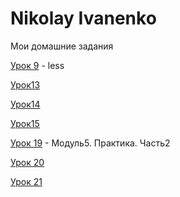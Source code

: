 

# Nikolay Ivanenko
Мои домашние задания

[Урок 9](https://nikolaivanenko.github.io/lesson_9/src/ "Моё готовое дз(урок 9)") - less

[Урок13](https://nikolaivanenko.github.io/src/ "Моё готовое дз(урок 13)")

[Урок14](https://nikolaivanenko.github.io/lesson%2014/src/ "Моё готовое дз(урок 14)")

[Урок15](https://nikolaivanenko.github.io/fonts-viewer/ "Моё готовое дз(урок 15)")

[Урок 19](https://nikolaivanenko.github.io/src/ "Моё готовое дз(урок 19)") - Модуль5. Практика. Часть2

[Урок 20](https://nikolaivanenko.github.io/lesson15/ "Моё готовое дз(урок 20)") 

[Урок 21](https://nikolaivanenko.github.io/lesson%2014/src/ "Моё готовое дз(урок 21)") 

